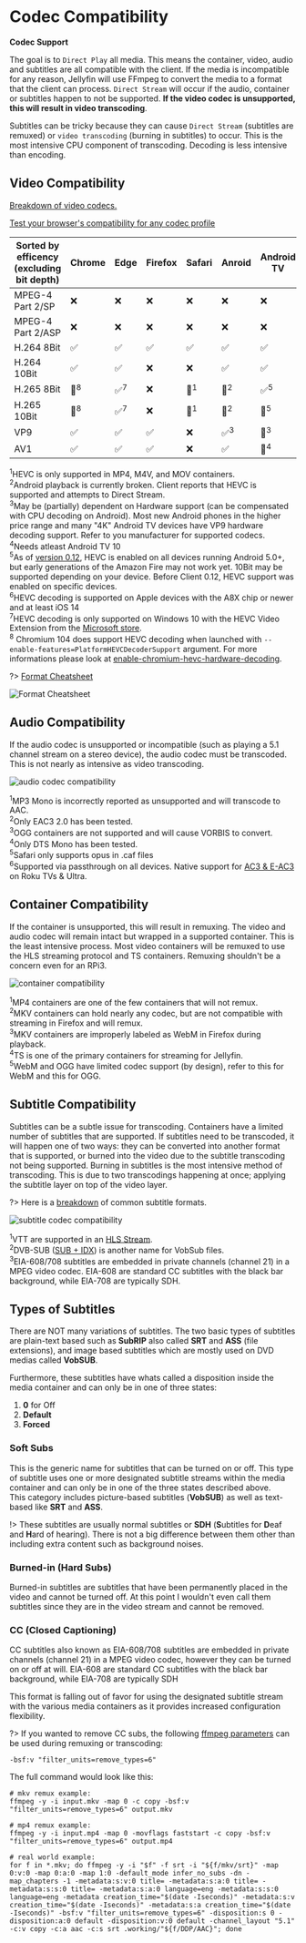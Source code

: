 # Codec Compatibility

**Codec Support**

The goal is to `Direct Play` all media. This means the container, video, audio and subtitles are all compatible with the client. If the media is incompatible for any reason, Jellyfin will use FFmpeg to convert the media to a format that the client can process. `Direct Stream` will occur if the audio, container or subtitles happen to not be supported. **If the video codec is unsupported, this will result in video transcoding**.

Subtitles can be tricky because they can cause `Direct Stream` (subtitles are remuxed) or `video transcoding` (burning in subtitles) to occur. This is the most intensive CPU component of transcoding. Decoding is less intensive than encoding.


## Video Compatibility

[Breakdown of video codecs.](https://developer.mozilla.org/en-US/docs/Web/Media/Formats/Video_codecs)

[Test your browser's compatibility for any codec profile](https://cconcolato.github.io/media-mime-support/)

| Sorted by efficency (excluding bit depth)| Chrome | Edge | Firefox | Safari | Anroid | Android TV | iOS | SwiftFin (iOS) | Roku | Kodi | Desktop |
|---------------------|--------|------|---------|--------|--------|------------|-----|----------------|------|------|---------|
| MPEG-4 Part 2/SP    | ❌      | ❌    | ❌       | ❌      | ❌      | ❌          | ❌   | ✅              | ✅    | ✅    | ✅       |
| MPEG-4 Part 2/ASP   | ❌      | ❌    | ❌       | ❌      | ❌      | ❌          | ❌   | ✅              |      | ✅    | ✅       |
| H.264 8Bit          | ✅      | ✅    | ✅       | ✅      | ✅      | ✅          | ✅   | ✅              | ✅    | ✅    | ✅       |
| H.264 10Bit         | ✅      | ✅    | ❌       | ❌      | ✅      | ✅          | ❌   | ✅              | ❌    | ✅    | ✅       |
| H.265 8Bit          | 🔶<sup>8</sup>     | ✅<sup>7</sup>   | ❌       | 🔶<sup>1</sup>     | 🔶<sup>2</sup>     | ✅<sup>5</sup>         | 🔶<sup>1</sup>  | ✅<sup>6</sup>             | 🔶<sup>9</sup>   | ✅    | ✅       |
| H.265 10Bit         | 🔶<sup>8</sup>     | ✅<sup>7</sup>   | ❌       | 🔶<sup>1</sup>     | 🔶<sup>2</sup>     | 🔶<sup>5</sup>         | 🔶<sup>1</sup>  | ✅<sup>6</sup>             | 🔶<sup>9</sup>   | ✅    | ✅       |
| VP9                 | ✅      | ✅    | ✅       | ❌      | ✅<sup>3</sup>     | 🔶<sup>3</sup>         | ❌   | ❌              | ✅    | ✅    | ✅       |
| AV1                 | ✅      | ✅    | ✅       | ❌      | ✅      | 🔶<sup>4</sup>         | ❌   | ❌              | ✅    | ✅    | ✅       |

<sup>1</sup>HEVC is only supported in MP4, M4V, and MOV containers.  
<sup>2</sup>Android playback is currently broken. Client reports that HEVC is supported and attempts to Direct Stream.  
<sup>3</sup>May be (partially) dependent on Hardware support (can be compensated with CPU decoding on Android). Most new Android phones in the higher price range and many "4K" Android TV devices have VP9 hardware decoding support. Refer to you manufacturer for supported codecs.  
<sup>4</sup>Needs atleast Android TV 10  
<sup>5</sup>As of [version 0.12](https://github.com/jellyfin/jellyfin-androidtv/pull/671), HEVC is enabled on all devices running Android 5.0+, but early generations of the Amazon Fire may not work yet. 10Bit may be supported depending on your device. Before Client 0.12, HEVC support was enabled on specific devices.  
<sup>6</sup>HEVC decoding is supported on Apple devices with the A8X chip or newer and at least iOS 14  
<sup>7</sup>HEVC decoding is only supported on Windows 10 with the HEVC Video Extension from the [Microsoft store](https://www.microsoft.com/store/productId/9NMZLZ57R3T7).  
<sup>8</sup> Chromium 104 does support HEVC decoding when launched with `--enable-features=PlatformHEVCDecoderSupport` argument. For more informations please look at [enable-chromium-hevc-hardware-decoding](https://github.com/StaZhu/enable-chromium-hevc-hardware-decoding#readme).

?> [Format Cheatsheet](https://en.wikipedia.org/wiki/MPEG-4#MPEG-4_Parts)

![Format Cheatsheet](_media/format-cheatsheet.png)


## Audio Compatibility

If the audio codec is unsupported or incompatible (such as playing a 5.1 channel stream on a stereo device), the audio codec must be transcoded. This is not nearly as intensive as video transcoding.

![audio codec compatibility](_media/audio-codec-compatibility.png)

<sup>1</sup>MP3 Mono is incorrectly reported as unsupported and will transcode to AAC.  
<sup>2</sup>Only EAC3 2.0 has been tested.  
<sup>3</sup>OGG containers are not supported and will cause VORBIS to convert.  
<sup>4</sup>Only DTS Mono has been tested.  
<sup>5</sup>Safari only supports opus in .caf files  
<sup>6</sup>Supported via passthrough on all devices. Native support for [AC3 & E-AC3](https://www.atsc.org/wp-content/uploads/2015/03/A52-201212-17.pdf) on Roku TVs & Ultra.


## Container Compatibility

If the container is unsupported, this will result in remuxing. The video and audio codec will remain intact but wrapped in a supported container. This is the least intensive process. Most video containers will be remuxed to use the HLS streaming protocol and TS containers. Remuxing shouldn't be a concern even for an RPi3.

![container compatibility](_media/container-compatibility.png)

<sup>1</sup>MP4 containers are one of the few containers that will not remux.  
<sup>2</sup>MKV containers can hold nearly any codec, but are not compatible with streaming in Firefox and will remux.  
<sup>3</sup>MKV containers are improperly labeled as WebM in Firefox during playback.  
<sup>4</sup>TS is one of the primary containers for streaming for Jellyfin.  
<sup>5</sup>WebM and OGG have limited codec support (by design), refer to this for WebM and this for OGG.

## Subtitle Compatibility

Subtitles can be a subtle issue for transcoding. Containers have a limited number of subtitles that are supported. If subtitles need to be transcoded, it will happen one of two ways: they can be converted into another format that is supported, or burned into the video due to the subtitle transcoding not being supported. Burning in subtitles is the most intensive method of transcoding. This is due to two transcodings happening at once; applying the subtitle layer on top of the video layer.

?> Here is a [breakdown](https://www.afterdawn.com/guides/archive/subtitle_formats_explained.cfm) of common subtitle formats.

![subtitle codec compatibility](_media/subtitle-codec-compatibility.png)

<sup>1</sup>VTT are supported in an [HLS Stream](https://helpx.adobe.com/adobe-media-server/dev/webvtt-subtitles-captions.html).  
<sup>2</sup>DVB-SUB ([SUB + IDX](https://forum.videohelp.com/threads/261451-Difference-between-SUB-and-IDX-file)) is another name for VobSub files.  
<sup>3</sup>EIA-608/708 subtitles are embedded in private channels (channel 21) in a MPEG video codec. EIA-608 are standard CC subtitles with the black bar background, while EIA-708 are typically SDH.

## Types of Subtitles

There are NOT many variations of subtitles. The two basic types of subtitles are plain-text based such as **SubRIP** also called **SRT** and **ASS** (file extensions), and image based subtitles which are mostly used on DVD medias called **VobSUB**.

Furthermore, these subtitles have whats called a disposition inside the media container and can only be in one of three states:

1. **0** for Off
2. **Default**
3. **Forced**

### Soft Subs

This is the generic name for subtitles that can be turned on or off. This type of subtitle uses one or more designated subtitle streams within the media container and can only be in one of the three states described above.  
This category includes picture-based subtitles (**VobSUB**) as well as text-based like **SRT** and **ASS**.

!> These subtitles are usually normal subtitles or **SDH** (**S**ubtitles for **D**eaf and **H**ard of hearing). There is not a big difference between them other than including extra content such as background noises.

### Burned-in (Hard Subs)

Burned-in subtitles are subtitles that have been permanently placed in the video and cannot be turned off. At this point I wouldn't even call them subtitles since they are in the video stream and cannot be removed.

### CC (Closed Captioning)

CC subtitles also known as EIA-608/708 subtitles are embedded in private channels (channel 21) in a MPEG video codec, however they can be turned on or off at will. EIA-608 are standard CC subtitles with the black bar background, while EIA-708 are typically SDH

This format is falling out of favor for using the designated subtitle stream with the various media containers as it provides increased configuration flexibility.

?> If you wanted to remove CC subs, the following [ffmpeg parameters](https://trac.ffmpeg.org/wiki/HowToExtractAndRemoveClosedCaptions) can be used during remuxing or transcoding:


```
-bsf:v "filter_units=remove_types=6"
```

The full command would look like this:
```
# mkv remux example:
ffmpeg -y -i input.mkv -map 0 -c copy -bsf:v "filter_units=remove_types=6" output.mkv

# mp4 remux example:
ffmpeg -y -i input.mp4 -map 0 -movflags faststart -c copy -bsf:v "filter_units=remove_types=6" output.mp4

# real world example:
for f in *.mkv; do ffmpeg -y -i "$f" -f srt -i "${f/mkv/srt}" -map 0:v:0 -map 0:a:0 -map 1:0 -default_mode infer_no_subs -dn -map_chapters -1 -metadata:s:v:0 title= -metadata:s:a:0 title= -metadata:s:s:0 title= -metadata:s:a:0 language=eng -metadata:s:s:0 language=eng -metadata creation_time="$(date -Iseconds)" -metadata:s:v creation_time="$(date -Iseconds)" -metadata:s:a creation_time="$(date -Iseconds)" -bsf:v "filter_units=remove_types=6" -disposition:s 0 -disposition:a:0 default -disposition:v:0 default -channel_layout "5.1" -c:v copy -c:a aac -c:s srt .working/"${f/DDP/AAC}"; done
```

